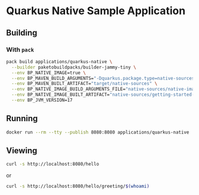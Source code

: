 # Quarkus Native Sample Application

## Building

### With `pack`

```bash
pack build applications/quarkus-native \
  --builder paketobuildpacks/builder-jammy-tiny \
  --env BP_NATIVE_IMAGE=true \
  --env BP_MAVEN_BUILD_ARGUMENTS="-Dquarkus.package.type=native-sources -Dmaven.test.skip=true package" \
  --env BP_MAVEN_BUILT_ARTIFACT="target/native-sources" \
  --env BP_NATIVE_IMAGE_BUILD_ARGUMENTS_FILE="native-sources/native-image.args" \
  --env BP_NATIVE_IMAGE_BUILT_ARTIFACT="native-sources/getting-started-*-runner.jar" \
  --env BP_JVM_VERSION=17
```

## Running

```bash
docker run --rm --tty --publish 8080:8080 applications/quarkus-native
```

## Viewing

```bash
curl -s http://localhost:8080/hello
```

or

```bash
curl -s http://localhost:8080/hello/greeting/$(whoami)
```
